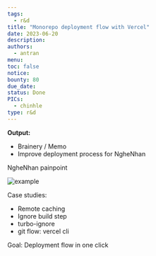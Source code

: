 ```yaml
---
tags:
  - r&d
title: "Monorepo deployment flow with Vercel"
date: 2023-06-20
description: 
authors:
  - antran
menu: 
toc: false
notice: 
bounty: 80
due_date: 
status: Done
PICs:
  - chinhle
type: r&d
---
```


**Output:**

- Brainery / Memo
- Improve deployment process for NgheNhan

NgheNhan painpoint

![example](https://earn.d.foundation/image/https%3A%2F%2Fs3-us-west-2.amazonaws.com%2Fsecure.notion-static.com%2Fd94c5847-f19f-44a9-80c8-b6a46e78da0f%2FUntitled-2022-07-13-1437.png?table=block&id=24c4df97-3f98-4b9d-a7a1-5d6ddc91186a&spaceId=498ebd7b-383c-459f-a9ad-b74073208ddd&width=2000&userId=&cache=v2)

Case studies:

- Remote caching
- Ignore build step
- turbo-ignore
- git flow: vercel cli

Goal: Deployment flow in one click